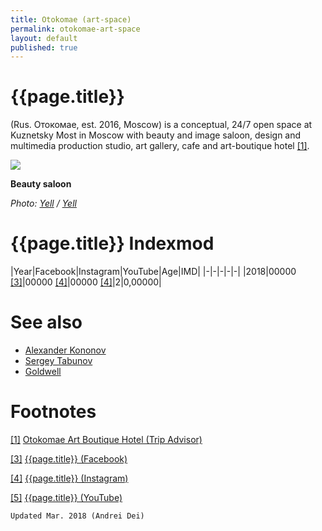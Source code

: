 ```yaml
---
title: Otokomae (art-space)
permalink: otokomae-art-space
layout: default
published: true
---
```


# {{page.title}}

(Rus. Отокомае, est. 2016, Moscow) is a conceptual, 24/7 open space at Kuznetsky Most in Moscow with beauty and image saloon, design and multimedia production studio, art gallery, cafe and art-boutique hotel <span id="a1">[\[1\]](#f1)</span>.

![](https://irs1.4sqi.net/img/general/original/3249224_bwiSRLG75iGmi-CxKNwbCGW_wHaZZ-zoe7aJA26qvIY.jpg)

**Beauty saloon**

*Photo: [Yell](index) / [Yell](https://www.yell.ru/moscow/com/proekt-otokomae_10705666/)*

# {{page.title}} Indexmod

|Year|Facebook|Instagram|YouTube|Age|IMD|
|-|-|-|-|-|
|2018|00000 <span id="a3">[\[3\]](#f3)</span>|00000 <span id="a4">[\[4\]](#f4)</span>|00000 <span id="a4">[\[4\]](#f4)</span>|2|0,00000|

# See also

+ [Alexander Kononov](index)
+ [Sergey Tabunov](index)
+ [Goldwell](index)

# Footnotes

[[1]](#a1) <span id="f1"></span> [Otokomae Art Boutique Hotel (Trip Advisor)](https://www.tripadvisor.ru/Hotel_Review-g298484-d4609149-Reviews-Otokomae_Art_Boutique_Hotel-Moscow_Central_Russia.html)

[[3]](#a3) <span id="f3"></span> [{{page.title}} (Facebook)](index)

[[4]](#a4) <span id="f4"></span> [{{page.title}} (Instagram)](index)

[[5]](#a5) <span id="f5"></span> [{{page.title}} (YouTube)](index)

`Updated Mar. 2018 (Andrei Dei)`
